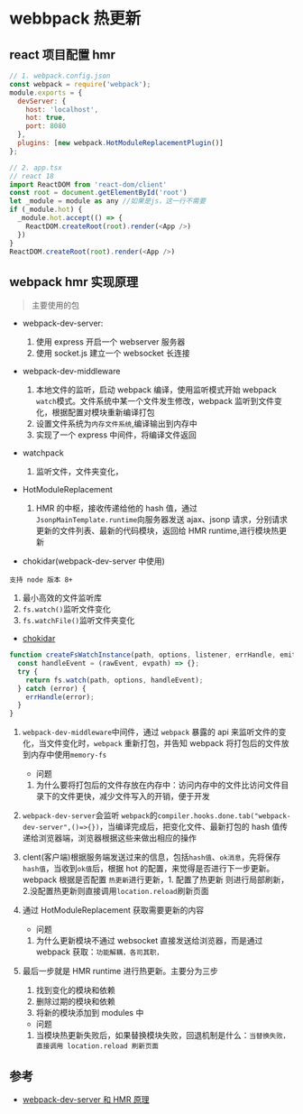 # webbpack 热更新

## react 项目配置 hmr

```js
// 1. webpack.config.json
const webpack = require('webpack');
module.exports = {
  devServer: {
    host: 'localhost',
    hot: true,
    port: 8080
  },
  plugins: [new webpack.HotModuleReplacementPlugin()]
};

// 2. app.tsx
// react 18
import ReactDOM from 'react-dom/client'
const root = document.getElementById('root')
let _module = module as any //如果是js，这一行不需要
if (_module.hot) {
  _module.hot.accept(() => {
    ReactDOM.createRoot(root).render(<App />)
  })
}
ReactDOM.createRoot(root).render(<App />)
```

## webpack hmr 实现原理

> 主要使用的包

- webpack-dev-server:

  1. 使用 express 开启一个 webserver 服务器
  2. 使用 socket.js 建立一个 websocket 长连接

- webpack-dev-middleware

  1. 本地文件的监听，启动 webpack 编译，使用监听模式开始 webpack `watch`模式。文件系统中某一个文件发生修改，webpack 监听到文件变化，根据配置对模块重新编译打包
  2. 设置文件系统为`内存文件系统`,编译输出到内存中
  3. 实现了一个 express 中间件，将编译文件返回

- watchpack

  1. 监听文件，文件夹变化，

- HotModuleReplacement

  1. HMR 的中枢，接收传递给他的 hash 值，通过`JsonpMainTemplate.runtime`向服务器发送 ajax、jsonp 请求，分别请求更新的文件列表、最新的代码模块，返回给 HMR runtime,进行模块热更新

- chokidar(webpack-dev-server 中使用)

`支持 node 版本 8+`

1. 最小高效的文件监听库
2. `fs.watch()`监听文件变化
3. `fs.watchFile()`监听文件夹变化

- [chokidar](chokidar.md)

```js
function createFsWatchInstance(path, options, listener, errHandle, emitRaw) {
  const handleEvent = (rawEvent, evpath) => {};
  try {
    return fs.watch(path, options, handleEvent);
  } catch (error) {
    errHandle(error);
  }
}
```

1. `webpack-dev-middleware`中间件，通过 `webpack` 暴露的 api 来监听文件的变化，当文件变化时，`webpack` 重新打包，并告知 webpack 将打包后的文件放到内存中使用`memory-fs`

   - 问题

   1. 为什么要将打包后的文件存放在内存中：访问内存中的文件比访问文件目录下的文件更快，减少文件写入的开销，便于开发

2. `webpack-dev-server`会监听 `webpack`的`compiler.hooks.done.tab("webpack-dev-server",()=>{})`，当编译完成后，把变化文件、最新打包的 hash 值传递给浏览器端，浏览器根据这些来做出相应的操作
3. clent(客户端)根据服务端发送过来的信息，包括`hash值`、`ok消息`，先将保存`hash值`，当收到`ok值`后，根据 hot 的配置，来觉得是否进行下一步更新。webpack 根据是否配置 `热更新`进行更新，1. 配置了热更新 则进行局部刷新，2.没配置热更新则直接调用`location.reload`刷新页面
4. 通过 HotModuleReplacement 获取需要更新的内容

   - 问题

   1. 为什么更新模块不通过 websocket 直接发送给浏览器，而是通过 webpack 获取：`功能解耦，各司其职，`

5. 最后一步就是 HMR runtime 进行热更新。主要分为三步
   1. 找到变化的模块和依赖
   2. 删除过期的模块和依赖
   3. 将新的模块添加到 modules 中
   - 问题
   1. 当模块热更新失败后，如果替换模块失败，回退机制是什么：`当替换失败，直接调用 location.reload 刷新页面`

## 参考

- [webpack-dev-server 和 HMR 原理](https://codeantenna.com/a/30Lyrr1nV5)

